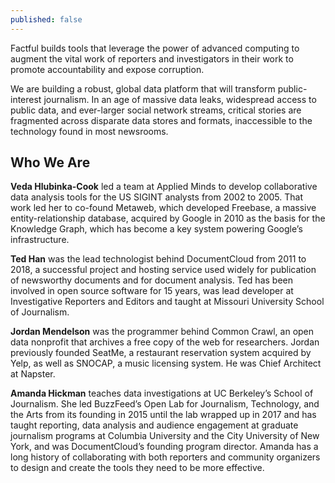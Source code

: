 ```yaml
---
published: false
---
```


Factful builds tools that leverage the power of advanced computing to augment the vital work of reporters and investigators in their work to promote accountability and expose corruption.

We are building a robust, global data platform that will transform public-interest journalism. In an age of massive data leaks, widespread access to public data, and ever-larger social network streams, critical stories are fragmented across disparate data stores and formats, inaccessible to the technology found in most newsrooms.

##  Who We Are
**Veda Hlubinka-Cook** led a team at Applied Minds to develop collaborative data analysis tools for the US SIGINT analysts from 2002 to 2005. That work led her to co-found Metaweb, which developed Freebase, a massive entity-relationship database, acquired by Google in 2010 as the basis for the Knowledge Graph, which has become a key system powering Google’s infrastructure. 


**Ted Han** was the lead technologist behind DocumentCloud from 2011 to 2018, a successful project and hosting service used widely for publication of newsworthy documents and for document analysis. Ted has been involved in open source software for 15 years, was lead developer at Investigative Reporters and Editors and taught at Missouri University School of Journalism.  


**Jordan Mendelson** was the programmer behind Common Crawl, an open data nonprofit that archives a free copy of the web for researchers. Jordan previously founded SeatMe, a restaurant reservation system acquired by Yelp, as well as SNOCAP, a music licensing system. He was Chief Architect at Napster.

**Amanda Hickman** teaches data investigations at UC Berkeley’s School of Journalism. She led BuzzFeed’s Open Lab for Journalism, Technology, and the Arts from its founding in 2015 until the lab wrapped up in 2017 and has taught reporting, data analysis and audience engagement at graduate journalism programs at Columbia University and the City University of New York, and was DocumentCloud’s founding program director. Amanda has a long history of collaborating with both reporters and community organizers to design and create the tools they need to be more effective. 
